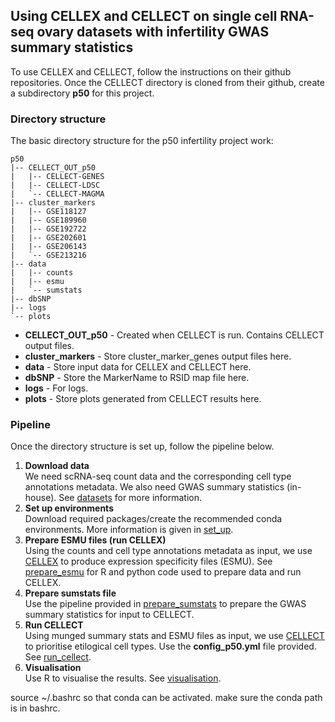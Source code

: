 ## Using CELLEX and CELLECT on single cell RNA-seq ovary datasets with infertility GWAS summary statistics
To use CELLEX and CELLECT, follow the instructions on their github repositories. Once the CELLECT directory is cloned from their github, create a subdirectory **p50** for this project.

### Directory structure
The basic directory structure for the p50 infertility project work:
```
p50
|-- CELLECT_OUT_p50
|   |-- CELLECT-GENES
|   |-- CELLECT-LDSC
|   `-- CELLECT-MAGMA
|-- cluster_markers
|   |-- GSE118127
|   |-- GSE189960
|   |-- GSE192722
|   |-- GSE202601
|   |-- GSE206143
|   `-- GSE213216
|-- data
|   |-- counts
|   |-- esmu
|   `-- sumstats
|-- dbSNP
|-- logs
`-- plots
```
- **CELLECT_OUT_p50** - Created when CELLECT is run. Contains CELLECT output files.
- **cluster_markers** - Store cluster_marker_genes output files here.
- **data** - Store input data for CELLEX and CELLECT here.
- **dbSNP** - Store the MarkerName to RSID map file here.
- **logs** - For logs.
- **plots** - Store plots generated from CELLECT results here. 

### Pipeline
Once the directory structure is set up, follow the pipeline below.
1. **Download data**  
We need scRNA-seq count data and the corresponding cell type annotations metadata. We also need GWAS summary statistics (in-house). See [datasets](https://github.com/melparker101/p50/tree/main/datasets) for more information.  
2. **Set up environments**  
Download required packages/create the recommended conda environments. More information is given in [set_up](https://github.com/melparker101/p50/tree/main/set_up).
3. **Prepare ESMU files (run CELLEX)**  
Using the counts and cell type annotations metadata as input, we use [CELLEX](https://github.com/perslab/CELLEX) to produce expression specificity files (ESMU). See [prepare_esmu](https://github.com/melparker101/p50/tree/main/prepare_esmu) for R and python code used to prepare data and run CELLEX.
4. **Prepare sumstats file**  
Use the pipeline provided in [prepare_sumstats](https://github.com/melparker101/p50/tree/main/prepare_sumstats) to prepare the GWAS summary statistics for input to CELLECT.  
5. **Run CELLECT**  
Using munged summary stats and ESMU files as input, we use [CELLECT](https://github.com/perslab/CELLECT/wiki/CELLECT-LDSC-Tutorial) to prioritise etilogical cell types. Use the **config_p50.yml** file provided. See [run_cellect](https://github.com/melparker101/p50/tree/main/run_cellect). 
6. **Visualisation**  
Use R to visualise the results. See [visualisation](https://github.com/melparker101/p50/tree/main/visualisation).  



source ~/.bashrc so that conda can be activated. make sure the conda path is in bashrc.
